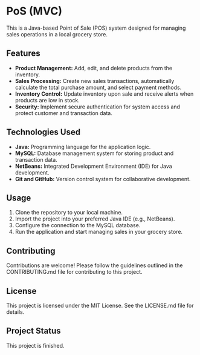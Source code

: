 # PoS (MVC)

This is a Java-based Point of Sale (POS) system designed for managing sales operations in a local grocery store.

## Features

- **Product Management:** Add, edit, and delete products from the inventory.
- **Sales Processing:** Create new sales transactions, automatically calculate the total purchase amount, and select payment methods.
- **Inventory Control:** Update inventory upon sale and receive alerts when products are low in stock.
- **Security:** Implement secure authentication for system access and protect customer and transaction data.

## Technologies Used

- **Java:** Programming language for the application logic.
- **MySQL:** Database management system for storing product and transaction data.
- **NetBeans:** Integrated Development Environment (IDE) for Java development.
- **Git and GitHub:** Version control system for collaborative development.

## Usage

1. Clone the repository to your local machine.
2. Import the project into your preferred Java IDE (e.g., NetBeans).
3. Configure the connection to the MySQL database.
4. Run the application and start managing sales in your grocery store.

## Contributing

Contributions are welcome! Please follow the guidelines outlined in the CONTRIBUTING.md file for contributing to this project.

## License

This project is licensed under the MIT License. See the LICENSE.md file for details.

## Project Status

This project is finished.

